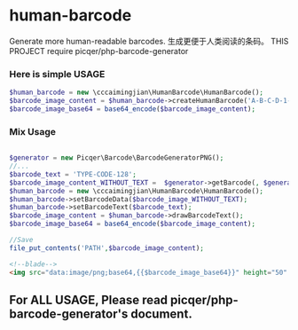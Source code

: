 # human-barcode
Generate more human-readable barcodes. 生成更便于人类阅读的条码。
THIS PROJECT require picqer/php-barcode-generator
### Here is simple USAGE
```php
$human_barcode = new \cccaimingjian\HumanBarcode\HumanBarcode();
$barcode_image_content = $human_barcode->createHumanBarcode('A-B-C-D-1-2-3456789');
$barcode_image_base64 = base64_encode($barcode_image_content);
```

### Mix Usage
```php

$generator = new Picqer\Barcode\BarcodeGeneratorPNG();
//...
$barcode_text = 'TYPE-CODE-128';
$barcode_image_content_WITHOUT_TEXT =  $generator->getBarcode(, $generator::TYPE_CODE_128);
$human_barcode = new \cccaimingjian\HumanBarcode\HumanBarcode();
$human_barcode->setBarcodeData($barcode_image_WITHOUT_TEXT);
$human_barcode->setBarcodeText($barcode_text);
$barcode_image_content = $human_barcode->drawBarcodeText();
$barcode_image_base64 = base64_encode($barcode_image_content);
```
```php
//Save
file_put_contents('PATH',$barcode_image_content);
```
```html
<!--blade-->
<img src="data:image/png;base64,{{$barcode_image_base64}}" height="50" alt="">
```

## For ALL USAGE, Please read picqer/php-barcode-generator's document.
